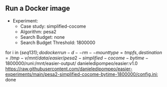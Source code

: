 
## Run a Docker image

 - Experiment: 
   - Case study: simplified-cocome
   - Algorithm: pesa2
   - Search Budget: none
   - Search Budget Threshold: 1800000

for i in $(seq 1 31); do docker run -d --rm --mount type=tmpfs,destination=/tmp -v /mnt/data/easier/pesa2-simplified-cocome-bytime-1800000/run$i:/mnt/easier-output/ danieledipompeo/easier:v1.0 https://raw.githubusercontent.com/danieledipompeo/easier-experiments/main/pesa2-simplified-cocome-bytime-1800000/config.ini; done

